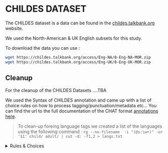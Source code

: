 # CHILDES DATASET

The CHILDES dataset is a data can be found in the [childes.talkbank.org](https://childes.talkbank.org) website.

We used the North-American & UK English subsets for this study.

To download the data you can use : 

```bash
wget https://childes.talkbank.org/access/Eng-NA/0-Eng-NA-MOR.zip
wget https://childes.talkbank.org/access/Eng-UK/0-Eng-UK-MOR.zip
```

## Cleanup

For the cleanup of the CHILDES Datasets ....TBA


We used the Syntax of CHILDES annotation and came up with a list of choice rules on how to process tagging/punctuation/metadata etc...
You can find the url to the full documentation of the CHAT format [annotations here](https://talkbank.org/manuals/CHAT.html).


> To clean-up foreing language tags we created a list of the languages using the following command :
> `rg --no-filename  -i "(@s:\w+)" -or '$1' child/ adult/ | cut -d: -f1,2 > langs.txt`

<details>
<summary>Rules & Choices</summary>
<table class="tg"><thead>
  <tr>
    <th class="tg-0pky">TAG</th>
    <th class="tg-0pky">Name</th>
    <th class="tg-0pky">Example</th>
    <th class="tg-0pky">NB Occurences</th>
    <th class="tg-0pky">CHOICE</th>
    <th class="tg-0pky"></th>
    <th class="tg-0pky">Extra</th>
  </tr></thead>
<tbody>
  <tr>
    <td class="tg-0pky"></td>
    <td class="tg-0pky"></td>
    <td class="tg-0pky"></td>
    <td class="tg-0pky"></td>
    <td class="tg-0pky">"Adult" Speech</td>
    <td class="tg-0pky">Key Child Speech</td>
    <td class="tg-0pky"></td>
  </tr>
  <tr>
    <td class="tg-0pky">"@o"</td>
    <td class="tg-0pky">onomatopoeia</td>
    <td class="tg-0pky">woofwoof@o</td>
    <td class="tg-0pky">45394</td>
    <td class="tg-0pky">KEEP (MAYBE ADD TO DICTIONARY)</td>
    <td class="tg-0pky">KEEP</td>
    <td class="tg-0pky"></td>
  </tr>
  <tr>
    <td class="tg-0pky">@p</td>
    <td class="tg-0pky">Phonological consistent forms</td>
    <td class="tg-0pky">aga@p</td>
    <td class="tg-0pky">23193</td>
    <td class="tg-0pky">DISCARD (Should be 0)</td>
    <td class="tg-0pky">KEEP</td>
    <td class="tg-0pky">PCFs are early forms that are phonologically consistent, but whose meaning is unclear to the transcriber. Often these forms are protomorphemes.</td>
  </tr>
  <tr>
    <td class="tg-0pky">@b</td>
    <td class="tg-0pky">Babbling</td>
    <td class="tg-0pky">abame@b</td>
    <td class="tg-0pky">3230</td>
    <td class="tg-0pky">DISCARD (Should be 0)</td>
    <td class="tg-0pky">keep as non-word</td>
    <td class="tg-0pky"></td>
  </tr>
  <tr>
    <td class="tg-0pky">@wp</td>
    <td class="tg-0pky">word play (simillar to babbling)</td>
    <td class="tg-0pky">goobarumba@wp</td>
    <td class="tg-0pky">4704</td>
    <td class="tg-0pky">DISCARD (Should be 0)</td>
    <td class="tg-0pky">keep as non-word</td>
    <td class="tg-0pky">In older children produces forms that may sound much like the forms of babbling, but which arise from a slightly different process. It is best to use the @b for forms produced by children younger than 2;0 and @wp for older children.</td>
  </tr>
  <tr>
    <td class="tg-0pky">@c</td>
    <td class="tg-0pky">Child Invented Form</td>
    <td class="tg-0pky">gumma@c (meaning sticky)</td>
    <td class="tg-0pky">20063</td>
    <td class="tg-0pky">DISCARD (Should be 0)</td>
    <td class="tg-0pky">keep as non-word</td>
    <td class="tg-0pky">Like babbling but with an understandable meaning</td>
  </tr>
  <tr>
    <td class="tg-0pky">@f</td>
    <td class="tg-0pky">Family Specific Form</td>
    <td class="tg-0pky"></td>
    <td class="tg-0pky"></td>
    <td class="tg-0pky">KEEP (MAYBE ADD TO DICTIONARY)</td>
    <td class="tg-0pky">keep as non-word</td>
    <td class="tg-0pky">A Child Invented Form that is used by the whole family</td>
  </tr>
  <tr>
    <td class="tg-0pky">@d</td>
    <td class="tg-0pky">Dialect Word</td>
    <td class="tg-0pky">younz@d (meaning you)</td>
    <td class="tg-0pky">4768</td>
    <td class="tg-0pky">KEEP (MAYBE ADD TO DICTIONARY)</td>
    <td class="tg-0pky">KEEP</td>
    <td class="tg-0pky"></td>
  </tr>
  <tr>
    <td class="tg-0pky">@s</td>
    <td class="tg-0pky">Second (or other) Language</td>
    <td class="tg-0pky">perro@s:es (meaning dog in spannish)</td>
    <td class="tg-0pky">3049</td>
    <td class="tg-0pky">DISCARD</td>
    <td class="tg-0pky">DISCARD</td>
    <td class="tg-0pky"></td>
  </tr>
  <tr>
    <td class="tg-0pky">@n</td>
    <td class="tg-0pky">Neologism</td>
    <td class="tg-0pky">breaked@n (meaning broke)</td>
    <td class="tg-0pky">2088</td>
    <td class="tg-0pky">KEEP (MAYBE ADD TO DICTIONARY)</td>
    <td class="tg-0pky">KEEP</td>
    <td class="tg-0pky"></td>
  </tr>
  <tr>
    <td class="tg-0pky">@si</td>
    <td class="tg-0pky">Singing</td>
    <td class="tg-0pky">lalala@si</td>
    <td class="tg-0pky">2449</td>
    <td class="tg-0pky">KEEP (MAYBE ADD TO DICTIONARY)</td>
    <td class="tg-0pky">KEEP</td>
    <td class="tg-0pky"></td>
  </tr>
  <tr>
    <td class="tg-0pky">@i</td>
    <td class="tg-0pky">interjection/interaction</td>
    <td class="tg-0pky">uhhuh@i<br></td>
    <td class="tg-0pky">839</td>
    <td class="tg-0pky">KEEP (MAYBE ADD TO DICTIONARY)</td>
    <td class="tg-0pky">KEEP</td>
    <td class="tg-0pky">Interjections can be indicated in standard ways, making the use of the @i notation usually not necessary. Instead of transcribing “ahem@i,” one can simply transcribe ahem following the conventions listed later.</td>
  </tr>
  <tr>
    <td class="tg-0pky">@t</td>
    <td class="tg-0pky">Test Word (Various words spoken by Investigator)</td>
    <td class="tg-0pky">monkey@i</td>
    <td class="tg-0pky">508</td>
    <td class="tg-0pky">KEEP </td>
    <td class="tg-0pky">keep</td>
    <td class="tg-0pky"></td>
  </tr>
  <tr>
    <td class="tg-0pky">@q</td>
    <td class="tg-0pky">Meta-Linguistic form</td>
    <td class="tg-0pky">no if@q-s or but@q-s</td>
    <td class="tg-0pky">5634</td>
    <td class="tg-0pky">KEEP</td>
    <td class="tg-0pky">KEEP</td>
    <td class="tg-0pky">can be used to either cite or quote single standard words or special child forms</td>
  </tr>
  <tr>
    <td class="tg-0pky">@u</td>
    <td class="tg-0pky">Phonetic Transcription (in unibet)</td>
    <td class="tg-0pky">den@u, Ef@u, pUlEf@u, krElo@u, sumerti@u, A@u</td>
    <td class="tg-0pky">714</td>
    <td class="tg-0pky">KEEP (MAYBE ADD TO DICTIONARY)</td>
    <td class="tg-0pky">KEEP</td>
    <td class="tg-0pky"></td>
  </tr>
  <tr>
    <td class="tg-0pky">@l</td>
    <td class="tg-0pky">Letter</td>
    <td class="tg-0pky">M@l i@l k@l e@l (Spelling of the word Mike)<br><br>ten o'clock a@l m@l” for 10:00 AM,</td>
    <td class="tg-0pky">40297</td>
    <td class="tg-0pky">KEEP</td>
    <td class="tg-0pky">KEEP</td>
    <td class="tg-0pky"></td>
  </tr>
  <tr>
    <td class="tg-0pky">@k</td>
    <td class="tg-0pky">Multiple letters (simillar to @l)</td>
    <td class="tg-0pky">ka@k (Japanese “ka”)</td>
    <td class="tg-0pky">232</td>
    <td class="tg-0pky">KEEP</td>
    <td class="tg-0pky">KEEP</td>
    <td class="tg-0pky"></td>
  </tr>
  <tr>
    <td class="tg-0pky">@z</td>
    <td class="tg-0pky">Custom codes</td>
    <td class="tg-0pky"></td>
    <td class="tg-0pky"></td>
    <td class="tg-0pky"></td>
    <td class="tg-0pky">DEPENDS ON USAGE</td>
    <td class="tg-0pky"></td>
  </tr>
  <tr>
    <td class="tg-0pky"></td>
    <td class="tg-0pky">@z:sc</td>
    <td class="tg-0pky">Check Eng-NA/Braunwald/030009</td>
    <td class="tg-0pky">328</td>
    <td class="tg-0pky">KEEP (Remove tag)</td>
    <td class="tg-0pky">KEEP (Remove tag)</td>
    <td class="tg-0pky">Only used in Eng-NA/Braunwald with the specifier ("@z:sc"), i am not sure the usage (could not find explanation) but the words seem unrelated, and might be just relative to the study. </td>
  </tr>
  <tr>
    <td class="tg-0pky">@x</td>
    <td class="tg-0pky">Excluded Words</td>
    <td class="tg-0pky">Check: Eng-UK/OdiaMAIN/C12_1108 , Eng-UK/OdiaMAIN/C10_1010<br>Check: Eng-NA/NewmanRatner/Interviews/24/6493TM</td>
    <td class="tg-0pky">64</td>
    <td class="tg-0pky">KEEP</td>
    <td class="tg-0pky">KEEP</td>
    <td class="tg-0pky">No clear pattern, check plot of words excluded (&amp; refs)</td>
  </tr>
  <tr>
    <td class="tg-0pky">@g</td>
    <td class="tg-0pky">General Special Form</td>
    <td class="tg-0pky"></td>
    <td class="tg-0pky">1</td>
    <td class="tg-0pky">REMOVE</td>
    <td class="tg-0pky">REMOVE</td>
    <td class="tg-0pky">was not present in audio</td>
  </tr>
  <tr>
    <td class="tg-0pky">@m</td>
    <td class="tg-0pky">Not a tag</td>
    <td class="tg-0pky"></td>
    <td class="tg-0pky">1</td>
    <td class="tg-0pky">KEEP</td>
    <td class="tg-0pky">KEEP (Remove tag)</td>
    <td class="tg-0pky">Propably an error, word looks like babbling</td>
  </tr>
  <tr>
    <td class="tg-0pky">TAG</td>
    <td class="tg-0pky">Name</td>
    <td class="tg-0pky">Example</td>
    <td class="tg-0pky">NB Occurences</td>
    <td class="tg-0pky"></td>
    <td class="tg-0pky">CHOICE</td>
    <td class="tg-0pky">Extra</td>
  </tr>
  <tr>
    <td class="tg-0pky"></td>
    <td class="tg-0pky"></td>
    <td class="tg-0pky"></td>
    <td class="tg-0pky"></td>
    <td class="tg-0pky"></td>
    <td class="tg-0pky"></td>
    <td class="tg-0pky"></td>
  </tr>
  <tr>
    <td class="tg-0pky">"&amp;" TAGS</td>
    <td class="tg-0pky"></td>
    <td class="tg-0pky"></td>
    <td class="tg-0pky"></td>
    <td class="tg-0pky"></td>
    <td class="tg-0pky"></td>
    <td class="tg-0pky"></td>
  </tr>
  <tr>
    <td class="tg-0pky"></td>
    <td class="tg-0pky"></td>
    <td class="tg-0pky"></td>
    <td class="tg-0pky"></td>
    <td class="tg-0pky"></td>
    <td class="tg-0pky"></td>
    <td class="tg-0pky"></td>
  </tr>
  <tr>
    <td class="tg-0pky">TAG</td>
    <td class="tg-0pky">Name</td>
    <td class="tg-0pky">Example</td>
    <td class="tg-0pky">NB Occurences</td>
    <td class="tg-0pky"></td>
    <td class="tg-0pky">CHOICE</td>
    <td class="tg-0pky">Extra</td>
  </tr>
  <tr>
    <td class="tg-0pky">&amp;+</td>
    <td class="tg-0pky">Phonological Fragments</td>
    <td class="tg-0pky"></td>
    <td class="tg-0pky">1652</td>
    <td class="tg-0pky">DISCARD</td>
    <td class="tg-0pky">DISCARD</td>
    <td class="tg-0pky">Sometimes words, sometimes sounds, sometimes letters</td>
  </tr>
  <tr>
    <td class="tg-0pky">&amp;-</td>
    <td class="tg-0pky">Fillers</td>
    <td class="tg-0pky">&amp;-uhm</td>
    <td class="tg-0pky">33933</td>
    <td class="tg-0pky">KEEP (ADD TO dictionary &amp; Normalise) </td>
    <td class="tg-0pky">Keep as non-words</td>
    <td class="tg-0pky"></td>
  </tr>
  <tr>
    <td class="tg-0pky">&amp;~</td>
    <td class="tg-0pky">NonWords</td>
    <td class="tg-0pky">&amp;~stati, &amp;~boun, &amp;~shor</td>
    <td class="tg-0pky">39579</td>
    <td class="tg-0pky">KEEP (ADD TO dictionary &amp; Normalise) </td>
    <td class="tg-0pky">KEEP as non-words</td>
    <td class="tg-0pky"></td>
  </tr>
  <tr>
    <td class="tg-0pky">&amp;=0</td>
    <td class="tg-0pky">Ommitted word</td>
    <td class="tg-0pky"></td>
    <td class="tg-0pky">0</td>
    <td class="tg-0pky">-</td>
    <td class="tg-0pky">-</td>
    <td class="tg-0pky"></td>
  </tr>
  <tr>
    <td class="tg-0pky">$=ACTION:SUB</td>
    <td class="tg-0pky"></td>
    <td class="tg-0pky">&amp;=cries<br>&amp;=laughs<br>&amp;=imit:lion<br>&amp;=moves:doll<br></td>
    <td class="tg-0pky">21070</td>
    <td class="tg-0pky">REMOVE</td>
    <td class="tg-0pky">REMOVE</td>
    <td class="tg-0pky"></td>
  </tr>
  <tr>
    <td class="tg-0pky">&amp;*</td>
    <td class="tg-0pky">Interposed Word</td>
    <td class="tg-0pky"><span style="font-style:italic">*CHI:  when I was over at my friend’s house &amp;*</span>MOT:mhm the dog tried to lick me all over.</td>
    <td class="tg-0pky">0</td>
    <td class="tg-0pky"></td>
    <td class="tg-0pky">-</td>
    <td class="tg-0pky"></td>
  </tr>
  <tr>
    <td class="tg-0pky">&amp;{l=*</td>
    <td class="tg-0pky">Long events</td>
    <td class="tg-0pky">&amp;{l=laughs    are you serious about that     &amp;}l=laughs</td>
    <td class="tg-0pky">0</td>
    <td class="tg-0pky"></td>
    <td class="tg-0pky">-</td>
    <td class="tg-0pky"></td>
  </tr>
  <tr>
    <td class="tg-0pky">&amp;{n=* </td>
    <td class="tg-0pky">Long Nonvocal Event</td>
    <td class="tg-0pky">&amp;}n=waving:hands bye mom &amp;}n=waving:hands</td>
    <td class="tg-0pky">0</td>
    <td class="tg-0pky"></td>
    <td class="tg-0pky">-</td>
    <td class="tg-0pky"></td>
  </tr>
  <tr>
    <td class="tg-0pky">Other forms</td>
    <td class="tg-0pky"></td>
    <td class="tg-0pky"></td>
    <td class="tg-0pky"></td>
    <td class="tg-0pky"></td>
    <td class="tg-0pky"></td>
    <td class="tg-0pky"></td>
  </tr>
  <tr>
    <td class="tg-0pky"></td>
    <td class="tg-0pky"></td>
    <td class="tg-0pky"></td>
    <td class="tg-0pky"></td>
    <td class="tg-0pky"></td>
    <td class="tg-0pky"></td>
    <td class="tg-0pky"></td>
  </tr>
  <tr>
    <td class="tg-0pky">text(text)text</td>
    <td class="tg-0pky">Noncompletion of a Word</td>
    <td class="tg-0pky">I been sit(ting) all day </td>
    <td class="tg-0pky"></td>
    <td class="tg-0pky">DISCARD PARENTHESIS</td>
    <td class="tg-0pky">DISCARD PARENTHESIS</td>
    <td class="tg-0pky"></td>
  </tr>
  <tr>
    <td class="tg-0pky">text_text_text</td>
    <td class="tg-0pky">Compounds and Linkages</td>
    <td class="tg-0pky"></td>
    <td class="tg-0pky"></td>
    <td class="tg-0pky">SPLIT WORDS</td>
    <td class="tg-0pky">Split into multiple words</td>
    <td class="tg-0pky">Compound a collection of words into one linguistic entintiy</td>
  </tr>
  <tr>
    <td class="tg-0pky">A_B_C</td>
    <td class="tg-0pky">Accronyms</td>
    <td class="tg-0pky">FBI as F_B_I<br>m_and_m-s for the M&amp;M candy.</td>
    <td class="tg-0pky"></td>
    <td class="tg-0pky">SPLIT &amp; KEEP</td>
    <td class="tg-0pky">SPLIT &amp; KEEP</td>
    <td class="tg-0pky"></td>
  </tr>
  <tr>
    <td class="tg-0pky">‡</td>
    <td class="tg-0pky">Satellite Marker</td>
    <td class="tg-0pky">no ‡ Mommy no go</td>
    <td class="tg-0pky"></td>
    <td class="tg-0pky"></td>
    <td class="tg-0pky">REMOVE</td>
    <td class="tg-0pky"></td>
  </tr>
  <tr>
    <td class="tg-0pky">.?!</td>
    <td class="tg-0pky">End of phrase punctuation</td>
    <td class="tg-0pky"></td>
    <td class="tg-0pky"></td>
    <td class="tg-0pky"></td>
    <td class="tg-0pky">REMOVE</td>
    <td class="tg-0pky"></td>
  </tr>
  <tr>
    <td class="tg-0pky">,;:</td>
    <td class="tg-0pky">Separators</td>
    <td class="tg-0pky"></td>
    <td class="tg-0pky"></td>
    <td class="tg-0pky"></td>
    <td class="tg-0pky">REMOVE</td>
    <td class="tg-0pky"></td>
  </tr>
  <tr>
    <td class="tg-0pky">↑↓</td>
    <td class="tg-0pky">Tone Direction</td>
    <td class="tg-0pky"></td>
    <td class="tg-0pky"></td>
    <td class="tg-0pky"></td>
    <td class="tg-0pky">REMOVE</td>
    <td class="tg-0pky"></td>
  </tr>
  <tr>
    <td class="tg-0pky">ˈ</td>
    <td class="tg-0pky">Primary Stress</td>
    <td class="tg-0pky">baby want baˈna:nas ?</td>
    <td class="tg-0pky"></td>
    <td class="tg-0pky"></td>
    <td class="tg-0pky">Merge Word</td>
    <td class="tg-0pky">(UNICODE: U02C8 &amp; U02CC)</td>
  </tr>
  <tr>
    <td class="tg-0pky">:</td>
    <td class="tg-0pky">Secondary Stress</td>
    <td class="tg-0pky">baby want baˈna:nas ?</td>
    <td class="tg-0pky"></td>
    <td class="tg-0pky"></td>
    <td class="tg-0pky">Merge Word</td>
    <td class="tg-0pky"></td>
  </tr>
  <tr>
    <td class="tg-0pky">^</td>
    <td class="tg-0pky">Pause Between Syllables</td>
    <td class="tg-0pky">is that a rhi^noceros ?</td>
    <td class="tg-0pky"></td>
    <td class="tg-0pky">MERGE</td>
    <td class="tg-0pky">MERGE?</td>
    <td class="tg-0pky"></td>
  </tr>
  <tr>
    <td class="tg-0pky">≠</td>
    <td class="tg-0pky">Blocking</td>
    <td class="tg-0pky">≠Thing</td>
    <td class="tg-0pky"></td>
    <td class="tg-0pky"></td>
    <td class="tg-0pky">REMOVE</td>
    <td class="tg-0pky"></td>
  </tr>
  <tr>
    <td class="tg-0pky">[^ text]</td>
    <td class="tg-0pky">Complex Local Event</td>
    <td class="tg-0pky"></td>
    <td class="tg-0pky"></td>
    <td class="tg-0pky"></td>
    <td class="tg-0pky"></td>
    <td class="tg-0pky"></td>
  </tr>
  <tr>
    <td class="tg-0pky">(.) (..)</td>
    <td class="tg-0pky">Pause</td>
    <td class="tg-0pky"></td>
    <td class="tg-0pky"></td>
    <td class="tg-0pky"></td>
    <td class="tg-0pky">REMOVE</td>
    <td class="tg-0pky"></td>
  </tr>
  <tr>
    <td class="tg-0pky">(XXX) (XX:XX)</td>
    <td class="tg-0pky">Long pause</td>
    <td class="tg-0pky">I don't (0.15) know .<br>I don't (1:05.15) know .</td>
    <td class="tg-0pky"></td>
    <td class="tg-0pky"></td>
    <td class="tg-0pky">REMOVE</td>
    <td class="tg-0pky"></td>
  </tr>
  <tr>
    <td class="tg-0pky">+...</td>
    <td class="tg-0pky">Trailing off</td>
    <td class="tg-0pky">smells good enough for +...</td>
    <td class="tg-0pky"></td>
    <td class="tg-0pky"></td>
    <td class="tg-0pky">REMOVE</td>
    <td class="tg-0pky"></td>
  </tr>
  <tr>
    <td class="tg-0pky">+..? </td>
    <td class="tg-0pky">Trailing Off of a Question</td>
    <td class="tg-0pky"></td>
    <td class="tg-0pky"></td>
    <td class="tg-0pky"></td>
    <td class="tg-0pky">REMOVE</td>
    <td class="tg-0pky"></td>
  </tr>
  <tr>
    <td class="tg-0pky">+!?</td>
    <td class="tg-0pky">Question With Exclamation</td>
    <td class="tg-0pky"></td>
    <td class="tg-0pky"></td>
    <td class="tg-0pky"></td>
    <td class="tg-0pky">REMOVE</td>
    <td class="tg-0pky"></td>
  </tr>
  <tr>
    <td class="tg-0pky">+/.</td>
    <td class="tg-0pky">Interruption</td>
    <td class="tg-0pky"></td>
    <td class="tg-0pky"></td>
    <td class="tg-0pky"></td>
    <td class="tg-0pky">REMOVE</td>
    <td class="tg-0pky"></td>
  </tr>
  <tr>
    <td class="tg-0pky">+/? </td>
    <td class="tg-0pky">Interruption of a Question  </td>
    <td class="tg-0pky"></td>
    <td class="tg-0pky"></td>
    <td class="tg-0pky"></td>
    <td class="tg-0pky">REMOVE</td>
    <td class="tg-0pky"></td>
  </tr>
  <tr>
    <td class="tg-0pky">+//. </td>
    <td class="tg-0pky">Self-Interruption   </td>
    <td class="tg-0pky"></td>
    <td class="tg-0pky"></td>
    <td class="tg-0pky"></td>
    <td class="tg-0pky">REMOVE</td>
    <td class="tg-0pky"></td>
  </tr>
  <tr>
    <td class="tg-0pky">+//? </td>
    <td class="tg-0pky">Self-Interrupted Question</td>
    <td class="tg-0pky"></td>
    <td class="tg-0pky"></td>
    <td class="tg-0pky"></td>
    <td class="tg-0pky">REMOVE</td>
    <td class="tg-0pky"></td>
  </tr>
  <tr>
    <td class="tg-0pky">+.</td>
    <td class="tg-0pky">Transcription Break</td>
    <td class="tg-0pky"></td>
    <td class="tg-0pky"></td>
    <td class="tg-0pky"></td>
    <td class="tg-0pky">REMOVE</td>
    <td class="tg-0pky"></td>
  </tr>
  <tr>
    <td class="tg-0pky">“</td>
    <td class="tg-0pky">Quotation</td>
    <td class="tg-0pky"></td>
    <td class="tg-0pky"></td>
    <td class="tg-0pky"></td>
    <td class="tg-0pky">REMOVE</td>
    <td class="tg-0pky">Unicode 201C 201D</td>
  </tr>
  <tr>
    <td class="tg-0pky">+"/. </td>
    <td class="tg-0pky">Quotation Follows</td>
    <td class="tg-0pky">*CHI:     +" please give me all of your honey.<br>*CHI:     the little bear said +".</td>
    <td class="tg-0pky"></td>
    <td class="tg-0pky"></td>
    <td class="tg-0pky">REMOVE</td>
    <td class="tg-0pky"></td>
  </tr>
  <tr>
    <td class="tg-0pky">+". </td>
    <td class="tg-0pky">Quotation Precedes</td>
    <td class="tg-0pky"></td>
    <td class="tg-0pky"></td>
    <td class="tg-0pky"></td>
    <td class="tg-0pky">REMOVE</td>
    <td class="tg-0pky"></td>
  </tr>
  <tr>
    <td class="tg-0pky">+" </td>
    <td class="tg-0pky">Quoted Utterance</td>
    <td class="tg-0pky"></td>
    <td class="tg-0pky"></td>
    <td class="tg-0pky"></td>
    <td class="tg-0pky">REMOVE</td>
    <td class="tg-0pky"></td>
  </tr>
  <tr>
    <td class="tg-0pky">+^</td>
    <td class="tg-0pky">Quick Uptake</td>
    <td class="tg-0pky"></td>
    <td class="tg-0pky"></td>
    <td class="tg-0pky"></td>
    <td class="tg-0pky">REMOVE</td>
    <td class="tg-0pky"></td>
  </tr>
  <tr>
    <td class="tg-0pky">+, </td>
    <td class="tg-0pky">Self Completion</td>
    <td class="tg-0pky"></td>
    <td class="tg-0pky"></td>
    <td class="tg-0pky"></td>
    <td class="tg-0pky">REMOVE</td>
    <td class="tg-0pky"></td>
  </tr>
  <tr>
    <td class="tg-0pky">++</td>
    <td class="tg-0pky">Other Completion</td>
    <td class="tg-0pky"></td>
    <td class="tg-0pky"></td>
    <td class="tg-0pky"></td>
    <td class="tg-0pky">REMOVE</td>
    <td class="tg-0pky"></td>
  </tr>
  <tr>
    <td class="tg-0pky">&lt;text&gt; </td>
    <td class="tg-0pky">Scoped Symbols</td>
    <td class="tg-0pky"></td>
    <td class="tg-0pky"></td>
    <td class="tg-0pky"></td>
    <td class="tg-0pky">KEEP TEXT REMOVE TAGS</td>
    <td class="tg-0pky">Allows to group a phrase and annotate it, see Stressing</td>
  </tr>
  <tr>
    <td class="tg-0pky"> ·0_1073· </td>
    <td class="tg-0pky">Time Alignment</td>
    <td class="tg-0pky"></td>
    <td class="tg-0pky"></td>
    <td class="tg-0pky"></td>
    <td class="tg-0pky">REMOVE</td>
    <td class="tg-0pky"></td>
  </tr>
  <tr>
    <td class="tg-0pky">[=! text]</td>
    <td class="tg-0pky">Paralinguistic Material</td>
    <td class="tg-0pky">that's mine [=! cries].</td>
    <td class="tg-0pky"></td>
    <td class="tg-0pky"></td>
    <td class="tg-0pky">REMOVE</td>
    <td class="tg-0pky"></td>
  </tr>
  <tr>
    <td class="tg-0pky">[!] </td>
    <td class="tg-0pky">Stressing</td>
    <td class="tg-0pky">Billy, would you please &lt;take your shoes off&gt; [!].</td>
    <td class="tg-0pky"></td>
    <td class="tg-0pky"></td>
    <td class="tg-0pky">REMOVE</td>
    <td class="tg-0pky"></td>
  </tr>
  <tr>
    <td class="tg-0pky">[!!]</td>
    <td class="tg-0pky">Contrastive Stressing</td>
    <td class="tg-0pky"></td>
    <td class="tg-0pky"></td>
    <td class="tg-0pky"></td>
    <td class="tg-0pky">REMOVE</td>
    <td class="tg-0pky"></td>
  </tr>
  <tr>
    <td class="tg-0pky">[# time]</td>
    <td class="tg-0pky">Duration</td>
    <td class="tg-0pky">I could use &lt;all of them&gt; [# 2.2] for the party.</td>
    <td class="tg-0pky"></td>
    <td class="tg-0pky"></td>
    <td class="tg-0pky">REMOVE</td>
    <td class="tg-0pky"></td>
  </tr>
  <tr>
    <td class="tg-0pky">[= text] </td>
    <td class="tg-0pky">Explanation</td>
    <td class="tg-0pky">don't look in there [= closet]!</td>
    <td class="tg-0pky"></td>
    <td class="tg-0pky"></td>
    <td class="tg-0pky">REMOVE</td>
    <td class="tg-0pky"></td>
  </tr>
  <tr>
    <td class="tg-0pky">[: text]  </td>
    <td class="tg-0pky">Replacement</td>
    <td class="tg-0pky">whyncha [: why don’t you] just be quiet!</td>
    <td class="tg-0pky"></td>
    <td class="tg-0pky"></td>
    <td class="tg-0pky">REMOVE</td>
    <td class="tg-0pky"></td>
  </tr>
  <tr>
    <td class="tg-0pky">[:: text] </td>
    <td class="tg-0pky">Replacement of Real Word</td>
    <td class="tg-0pky">piece [:: peach] </td>
    <td class="tg-0pky"></td>
    <td class="tg-0pky"></td>
    <td class="tg-0pky">REMOVE</td>
    <td class="tg-0pky"></td>
  </tr>
  <tr>
    <td class="tg-0pky">[=? text] </td>
    <td class="tg-0pky">Alternative Transcription</td>
    <td class="tg-0pky">we want &lt;one or two&gt; [=? one too].</td>
    <td class="tg-0pky"></td>
    <td class="tg-0pky"></td>
    <td class="tg-0pky">REMOVE</td>
    <td class="tg-0pky"></td>
  </tr>
  <tr>
    <td class="tg-0pky">[% text]</td>
    <td class="tg-0pky">Comment on Main Line</td>
    <td class="tg-0pky"></td>
    <td class="tg-0pky"></td>
    <td class="tg-0pky"></td>
    <td class="tg-0pky">REMOVE</td>
    <td class="tg-0pky"></td>
  </tr>
  <tr>
    <td class="tg-0pky">[?]</td>
    <td class="tg-0pky">Best Guess</td>
    <td class="tg-0pky"></td>
    <td class="tg-0pky"></td>
    <td class="tg-0pky"></td>
    <td class="tg-0pky">REMOVE</td>
    <td class="tg-0pky"></td>
  </tr>
  <tr>
    <td class="tg-0pky">[*]</td>
    <td class="tg-0pky">Error Marking</td>
    <td class="tg-0pky"></td>
    <td class="tg-0pky"></td>
    <td class="tg-0pky"></td>
    <td class="tg-0pky">REMOVE</td>
    <td class="tg-0pky"></td>
  </tr>
  <tr>
    <td class="tg-0pky">[&gt;] </td>
    <td class="tg-0pky">Overlap Precedes</td>
    <td class="tg-0pky"></td>
    <td class="tg-0pky"></td>
    <td class="tg-0pky"></td>
    <td class="tg-0pky">REMOVE</td>
    <td class="tg-0pky"></td>
  </tr>
  <tr>
    <td class="tg-0pky">+&lt;</td>
    <td class="tg-0pky">Lazy Overlap</td>
    <td class="tg-0pky"></td>
    <td class="tg-0pky"></td>
    <td class="tg-0pky"></td>
    <td class="tg-0pky">REMOVE</td>
    <td class="tg-0pky"></td>
  </tr>
  <tr>
    <td class="tg-0pky">[/] </td>
    <td class="tg-0pky">Repetition</td>
    <td class="tg-0pky"></td>
    <td class="tg-0pky"></td>
    <td class="tg-0pky"></td>
    <td class="tg-0pky">REMOVE</td>
    <td class="tg-0pky"></td>
  </tr>
  <tr>
    <td class="tg-0pky">[x N]</td>
    <td class="tg-0pky">Multiple Repetitions</td>
    <td class="tg-0pky"></td>
    <td class="tg-0pky"></td>
    <td class="tg-0pky"></td>
    <td class="tg-0pky">REMOVE</td>
    <td class="tg-0pky"></td>
  </tr>
  <tr>
    <td class="tg-0pky">[//] </td>
    <td class="tg-0pky">Retracing</td>
    <td class="tg-0pky"></td>
    <td class="tg-0pky"></td>
    <td class="tg-0pky"></td>
    <td class="tg-0pky">REMOVE</td>
    <td class="tg-0pky"></td>
  </tr>
  <tr>
    <td class="tg-0pky">[///] </td>
    <td class="tg-0pky">Reformulation</td>
    <td class="tg-0pky"></td>
    <td class="tg-0pky"></td>
    <td class="tg-0pky"></td>
    <td class="tg-0pky">REMOVE</td>
    <td class="tg-0pky"></td>
  </tr>
  <tr>
    <td class="tg-0pky">[/-] </td>
    <td class="tg-0pky">False Start Without Retracing</td>
    <td class="tg-0pky"></td>
    <td class="tg-0pky"></td>
    <td class="tg-0pky"></td>
    <td class="tg-0pky">REMOVE</td>
    <td class="tg-0pky"></td>
  </tr>
  <tr>
    <td class="tg-0pky">[/?] </td>
    <td class="tg-0pky">Unclear Retracing Type</td>
    <td class="tg-0pky"></td>
    <td class="tg-0pky"></td>
    <td class="tg-0pky"></td>
    <td class="tg-0pky">REMOVE</td>
    <td class="tg-0pky"></td>
  </tr>
  <tr>
    <td class="tg-0pky">[^c] </td>
    <td class="tg-0pky">Clause Delimiter</td>
    <td class="tg-0pky"></td>
    <td class="tg-0pky"></td>
    <td class="tg-0pky"></td>
    <td class="tg-0pky">REMOVE</td>
    <td class="tg-0pky"></td>
  </tr>
  <tr>
    <td class="tg-0pky"> [- text] </td>
    <td class="tg-0pky">Language Precodes (Multilingual)</td>
    <td class="tg-0pky"></td>
    <td class="tg-0pky"></td>
    <td class="tg-0pky"></td>
    <td class="tg-0pky">Does not apply</td>
    <td class="tg-0pky">Language code in language switching</td>
  </tr>
  <tr>
    <td class="tg-0pky">[+ text] </td>
    <td class="tg-0pky">Postcodes</td>
    <td class="tg-0pky"></td>
    <td class="tg-0pky"></td>
    <td class="tg-0pky"></td>
    <td class="tg-0pky">REMOVE</td>
    <td class="tg-0pky">Metalinguistic information added at the end of the phrase dependes on the study, no list given.</td>
  </tr>
  <tr>
    <td class="tg-0pky">%pic file.jpg</td>
    <td class="tg-0pky">Extra picture for context</td>
    <td class="tg-0pky"></td>
    <td class="tg-0pky">0</td>
    <td class="tg-0pky"></td>
    <td class="tg-0pky">-</td>
    <td class="tg-0pky"></td>
  </tr>
  <tr>
    <td class="tg-0pky">%txt: cat.txt</td>
    <td class="tg-0pky">Extra text for context</td>
    <td class="tg-0pky"></td>
    <td class="tg-0pky">0</td>
    <td class="tg-0pky"></td>
    <td class="tg-0pky">-</td>
    <td class="tg-0pky"></td>
  </tr>
</tbody></table>
</details>
